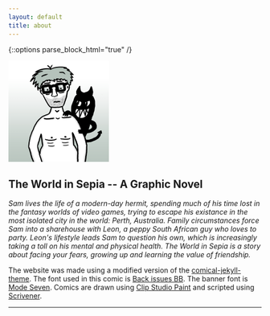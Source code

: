 ```yaml
---
layout: default
title: about
---
```


{::options parse_block_html="true" /}

<article class="row pad-lr-15">
<div class="small-12 blocky">
<img src="/images/devil_on_shoulder.png" alt="Sam sitting" class="left">

## The World in Sepia -- A Graphic Novel

*Sam lives the life of a modern-day hermit, spending much of his time lost in the fantasy worlds of video games, trying to escape his existance in the most isolated city in the world: Perth, Australia. Family circumstances force Sam into a sharehouse with Leon, a peppy South African guy who loves to party. Leon's lifestyle leads Sam to question his own, which is increasingly taking a toll on his mental and physical health. The World in Sepia is a story about facing your fears, growing up and learning the value of friendship.*

The website was made using a modified version of the [comical-jekyll-theme](https://github.com/chrisanthropic/comical-jekyll-theme). The font used in this comic is [Back issues BB](https://blambot.com/products/back-issues). The banner font is [Mode Seven](https://www.fontspace.com/modeseven-font-f2369). Comics are drawn using [Clip Studio Paint](https://www.clipstudio.net/en/) and scripted using [Scrivener](https://www.literatureandlatte.com/scrivener/overview).

---

</div>
</article>
